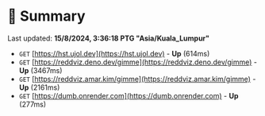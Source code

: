 # 📖 Summary
Last updated: **15/8/2024, 3:36:18 PTG "Asia/Kuala_Lumpur"**

- `GET` [https://hst.ujol.dev](https://hst.ujol.dev) - **Up** (614ms)
- `GET` [https://reddviz.deno.dev/gimme](https://reddviz.deno.dev/gimme) - **Up** (3467ms)
- `GET` [https://reddviz.amar.kim/gimme](https://reddviz.amar.kim/gimme) - **Up** (2161ms)
- `GET` [https://dumb.onrender.com](https://dumb.onrender.com) - **Up** (277ms)
